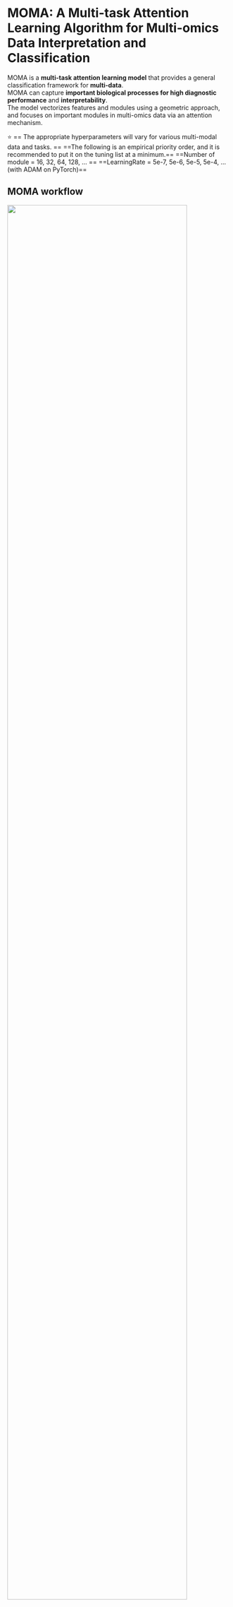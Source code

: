 # MOMA: A Multi-task Attention Learning Algorithm for Multi-omics Data Interpretation and Classification

MOMA is a **multi-task attention learning model** that provides a general classification framework for **multi-data**. <br/>
MOMA can capture **important biological processes for high diagnostic performance** and **interpretability**.<br/>
The model vectorizes features and modules using a geometric approach, and focuses on important modules in multi-omics data via an attention mechanism.

⭐
== The appropriate hyperparameters will vary for various multi-modal data and tasks. ==
==The following is an empirical priority order, and it is recommended to put it on the tuning list at a minimum.==
==Number of module = 16, 32, 64, 128, ... ==
==LearningRate = 5e-7, 5e-6, 5e-5, 5e-4, ... (with ADAM on PyTorch)==

## MOMA workflow
<img src="https://user-images.githubusercontent.com/37695581/108037054-62285c80-707c-11eb-9048-380fac6e58d8.jpg" width="90%" height="90%"> 
<br/>
<img src="https://user-images.githubusercontent.com/37695581/108036374-7d469c80-707b-11eb-9392-1498bd00be32.png" width="90%" height="90%">

## Example
Check dependencies in requirements.txt, and necessarily run
```
pip install -r requirements.txt
```
Example codes that employ MOMA to build classifiers of simulation data are included in the /[Example/](https://https://github.com/DMCB-GIST/MOMA/tree/main/Example)   folder and /[MOMA/MOMA_toy_example.ipynb](https://https://https://github.com/DMCB-GIST/MOMA/blob/main/MOMA/MOMA_toy_example.ipynb).<br/>
